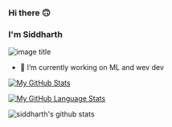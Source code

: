 ### Hi there :upside_down_face:
### I'm Siddharth
![image title](https://rushter.com/counter.svg)

- 🔭 I’m currently working on ML and wev dev

[![My GitHub Stats](https://github-readme-stats.vercel.app/api/?username=siddharthreddyarutla&count_private=true&theme=tokyonight&showicons=true)]()

[![My GitHub Language Stats](https://github-readme-stats.vercel.app/api/top-langs/?username=siddharthreddyarutla&langs_count=5&theme=tokyonight)]()

![siddharth's github stats](https://github-readme-stats.vercel.app/api?username=siddharthreddyarutla)
